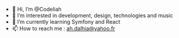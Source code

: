 - 👋 Hi, I’m @Codeliah
- 👀 I’m interested in development, design, technologies and music
- 🌱 I’m currently learning Symfony and React
- 📫 How to reach me : ah.dalhia@yahoo.fr

<!---
Codeliah/Codeliah is a ✨ special ✨ repository because its `README.md` (this file) appears on your GitHub profile.
You can click the Preview link to take a look at your changes.
--->
